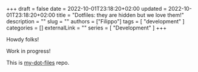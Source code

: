 +++ 
draft = false
date = 2022-10-01T23:18:20+02:00
updated = 2022-10-01T23:18:20+02:00
title = "Dotfiles: they are hidden but we love them!"
description = ""
slug = ""
authors = ["Filippo"]
tags = [
    "development"
]
categories = []
externalLink = ""
series = [
    "Development"
]
+++

<span class="firstcharacter">H</span>owdy folks!

Work in progress!

This is [my-dot-files](https://github.com/filippo82/my-dot-files) repo.